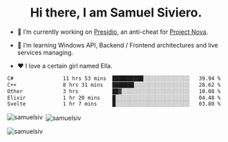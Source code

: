 <h1 align="center">Hi there, I am Samuel Siviero.</h1>

- 🔭 I’m currently working on [Presidio](https://presidio.ac), an anti-cheat for [Project Nova](https://discord.gg/novafn).

- 🌱 I’m learning Windows API, Backend / Frontend architectures and live services managing.

- ❤️ I love a certain girl named Ella.

<!--START_SECTION:waka-->

```txt
C#                11 hrs 53 mins  ██████████░░░░░░░░░░░░░░░   39.94 %
C++               8 hrs 31 mins   ███████░░░░░░░░░░░░░░░░░░   28.62 %
Other             3 hrs           ██▓░░░░░░░░░░░░░░░░░░░░░░   10.08 %
Elixir            1 hr 20 mins    █░░░░░░░░░░░░░░░░░░░░░░░░   04.48 %
Svelte            1 hr 7 mins     █░░░░░░░░░░░░░░░░░░░░░░░░   03.80 %
```

<!--END_SECTION:waka-->

<p><img align="left" src="https://github-readme-stats.vercel.app/api/top-langs?username=samuelsiv&show_icons=true&locale=en&layout=compact&theme=radical" alt="samuelsiv" /></p>

<p>&nbsp;<img align="center" src="https://github-readme-stats.vercel.app/api?username=samuelsiv&show_icons=true&locale=en&theme=radical" alt="samuelsiv" /></p>
<p align="left"> <img src="https://komarev.com/ghpvc/?username=samuelsiv&label=Profile%20views&color=0e75b6&style=flat" alt="samuelsiv" /> </p>
